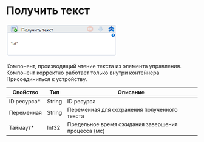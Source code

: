 # Получить текст

![](<../../../.gitbook/assets/image (362).png>)

Компонент, производящий чтение текста из элемента управления. Компонент корректно работает только внутри контейнера Присоединиться к устройству.

| Свойство     | Тип    | Описание                                           |
| ------------ | ------ | -------------------------------------------------- |
| ID ресурса\* | String | ID ресурса                                         |
| Переменная   | String | Переменная для сохранения полученного текста       |
| Таймаут\*    | Int32  | Предельное время ожидания завершения процесса (мс) |

